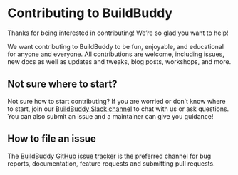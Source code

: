<!--
{
  "name": "Contributing",
  "category": "5f84be4816a467536a4ca064",
  "priority": 500
}
-->

# Contributing to BuildBuddy

Thanks for being interested in contributing! We’re so glad you want to help!

We want contributing to BuildBuddy to be fun, enjoyable, and educational for anyone and everyone. All contributions are welcome, including issues, new docs as well as updates and tweaks, blog posts, workshops, and more.

## Not sure where to start?

Not sure how to start contributing? If you are worried or don’t know where to start, join our [BuildBuddy Slack channel](https://slack.buildbuddy.io) to chat with us or ask questions. You can also submit an issue and a maintainer can give you guidance!

## How to file an issue

The [BuildBuddy GitHub issue tracker](https://github.com/buildbuddy-io/buildbuddy/issues) is the preferred channel for bug reports, documentation, feature requests and submitting pull requests.
